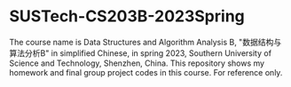 # SUSTech-CS203B-2023Spring
The course name is Data Structures and Algorithm Analysis B, "数据结构与算法分析B" in simplified Chinese, in spring 2023, Southern University of Science and Technology, Shenzhen, China.
This repository shows my homework and final group project codes in this course. For reference only.
